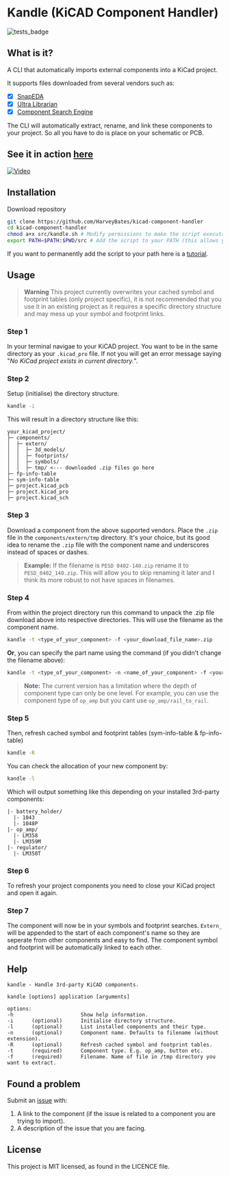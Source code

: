 # Kandle (KiCAD Component Handler)
![tests_badge](https://github.com/HarveyBates/kicad-component-handler/actions/workflows/tests.yml/badge.svg)
## What is it?

A CLI that automatically imports external components into a KiCad project.

It supports files downloaded from several vendors such as:
- [x] [SnapEDA](https://www.snapeda.com/)
- [x] [Ultra Librarian](https://www.ultralibrarian.com/)
- [x] [Component Search Engine](https://componentsearchengine.com/library/kicad)

The CLI will automatically extract, rename, and link these components to your project. So all you have to do is place on your schematic or PCB.

## See it in action [here](https://www.youtube.com/watch?v=N1Pj9GHJTcU/&t=610s)
[![Video](https://img.youtube.com/vi/N1Pj9GHJTcU/mqdefault.jpg)](https://www.youtube.com/watch?v=N1Pj9GHJTcU/&t=610s)

## Installation
Download repository
```bash
git clone https://github.com/HarveyBates/kicad-component-handler
cd kicad-component-handler
chmod a+x src/kandle.sh # Modify permissions to make the script executable
export PATH=$PATH:$PWD/src # Add the script to your PATH (this allows you to run it from any directory)
```
If you want to permanently add the script to your path here is a [tutorial](https://appuals.com/how-to-make-a-program-executable-from-everywhere-in-linux/).

## Usage
>**Warning** 
>This project currently overwrites your cached symbol and footprint tables (only project specific), it is not recommended 
that you use it in an existing project as it requires a specific directory structure and may mess up your symbol and 
footprint links.

### Step 1
In your terminal navigae to your KiCAD project. You want to be in the same directory as your `.kicad_pro` file. If not you will get an error message saying "*No KiCad project exists in current directory.*".

### Step 2
Setup (initialise) the directory structure.
```bash
kandle -i
```
This will result in a directory structure like this:
```
your_kicad_project/
├─ components/
│  ├─ extern/
│  │  ├─ 3d_models/
│  │  ├─ footprints/
│  │  ├─ symbols/
│  │  ├─ tmp/ <--- downloaded .zip files go here
├─ fp-info-table
├─ sym-info-table
├─ project.kicad_pcb
├─ project.kicad_pro
├─ project.kicad_sch
```
### Step 3
Download a component from the above supported vendors. Place the `.zip` file in the `components/extern/tmp` directory. It's your choice, but its good idea to rename the `.zip` file with the component name and underscores instead of spaces or dashes.

>**Example:**
>If the filename is `PESD 0402-140.zip` rename it to `PESD_0402_140.zip`. This will allow you to skip renaming it later and I think its more robust to not have spaces in filenames.

### Step 4
From within the project directory run this command to unpack the .zip file download above into respective 
directories. This will use the filename as the component name. 
```bash
kandle -t <type_of_your_component> -f <your_download_file_name>.zip
```
**Or**, you can specify the part name using the command (if you didn't change the filename above):
```bash
kandle -t <type_of_your_component> -n <name_of_your_component> -f <your_download_file_name>.zip
```
>**Note:**
> The current version has a limitation where the depth of component type can only be one level. For example, you can use the component type of `op_amp` but you cant use `op_amp/rail_to_rail`.

### Step 5
Then, refresh cached symbol and footprint tables (sym-info-table & fp-info-table)
```bash
kandle -R
```
You can check the allocation of your new component by:
```bash
kandle -l
```
Which will output something like this depending on your installed 3rd-party components:
```
|- battery_holder/
  |- 1043
  |- 1048P
|- op_amp/
  |- LM358
  |- LM359M
|- regulator/
  |- LM350T
```

### Step 6
To refresh your project components you need to close your KiCad project and open it again.

### Step 7
The component will now be in your symbols and footprint searches. `Extern_` will be appended to the start of each component's name so they are seperate from other components and easy to find. The component symbol and footprint will be automatically linked to each other.

## Help
```
kandle - Handle 3rd-party KiCAD components.
 
kandle [options] application [arguments]
 
options:
-h                      Show help information.
-i      (optional)      Initialise directory structure.
-l      (optional)      List installed components and their type.
-n      (optional)      Component name. Defaults to filename (without extension).
-R      (optional)      Refresh cached symbol and footprint tables.
-t      (required)      Component type. E.g. op_amp, button etc.
-f      (required)      Filename. Name of file in /tmp directory you want to extract.
```

## Found a problem 
Submit an [issue](https://github.com/HarveyBates/kicad-component-handler/issues) with:
1. A link to the component (if the issue is related to a component you are trying to import).
2. A description of the issue that you are facing.

## License
This project is MIT licensed, as found in the LICENCE file.

